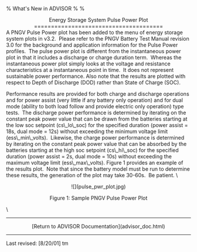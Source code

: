 % What's New in ADVISOR
% 
% 

<center>
Energy Storage System Pulse Power Plot
======================================

</center>
A PNGV Pulse Power plot has been added to the menu of energy storage
system plots in v3.2.  Please refer to the PNGV Battery Test Manual
revision 3.0 for the background and application information for the
Pulse Power profiles.  The pulse power plot is different from the
instantaneous power plot in that it includes a discharge or charge
duration term.  Whereas the instantaneous power plot simply looks at the
voltage and resistance characteristics at a instantaneous point in
time.  It does not represent sustainable power performance. Also note
that the results are plotted with respect to Depth of Discharge (DOD)
rather than State of Charge (SOC).

<p>
Performance results are provided for both charge and discharge
operations and for power assist (very little if any battery only
operation) and for dual mode (ability to both load follow and provide
electric only operation) type tests.  The discharge power performance is
determined by iterating on the constant peak power value that can be
drawn from the batteries starting at the low soc setpoint (cs\_lo\_soc)
for the specified duration (power assist = 18s, dual mode = 12s) without
exceeding the minimum voltage limit (ess\_min\_volts).  Likewise, the
charge power performance is determined by iterating on the constant peak
power value that can be absorbed by the batteries starting at the high
soc setpoint (cs\_hi\_soc) for the specified duration (power assist =
2s, dual mode = 10s) without exceeding the maximum voltage limit
(ess\_max\_volts). Figure 1 provides an example of the results plot. 
Note that since the battery model must be run to determine these
results, the generation of the plot may take 30-60s.  Be patient. \
 

<center>
![](pulse_pwr_plot.jpg)

<p>
Figure 1: Sample PNGV Pulse Power Plot

</center>
\

* * * * *

<center>
<p>
[Return to ADVISOR Documentation](advisor_doc.html)

</center>

* * * * *

<p>
Last revised: [8/20/01] tm
